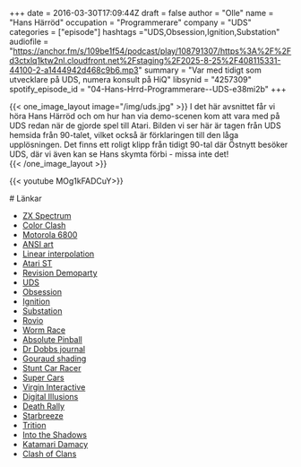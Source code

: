 +++
date = 2016-03-30T17:09:44Z
draft = false
author = "Olle"
name = "Hans Härröd"
occupation = "Programmerare"
company = "UDS"
categories = ["episode"]
hashtags ="UDS,Obsession,Ignition,Substation"
audiofile = "https://anchor.fm/s/109be1f54/podcast/play/108791307/https%3A%2F%2Fd3ctxlq1ktw2nl.cloudfront.net%2Fstaging%2F2025-8-25%2F408115331-44100-2-a1444942d468c9b6.mp3"
summary = "Var med tidigt som utvecklare på UDS, numera konsult på HiQ"
libsynid = "4257309"
spotify_episode_id = "04-Hans-Hrrd-Programmerare--UDS-e38mi2b"
+++


{{< one_image_layout image="/img/uds.jpg" >}}
I det här avsnittet får vi höra Hans Härröd och om hur han via demo-scenen kom att vara med på UDS redan när de gjorde spel till Atari. Bilden vi ser här är tagen från UDS hemsida från 90-talet, vilket också är förklaringen till den låga upplösningen. Det finns ett roligt klipp från tidigt 90-tal där Östnytt besöker UDS, där vi även kan se Hans skymta förbi - missa inte det!  
{{< /one_image_layout >}}

<div style="margin-top: 1em; margin-bottom: 1em;">
{{< youtube MOg1kFADCuY>}}
</div>
# Länkar

* [ZX Spectrum](https://en.wikipedia.org/wiki/ZX_Spectrum)
* [Color Clash](https://en.wikipedia.org/wiki/Attribute_clash)
* [Motorola 6800](https://en.wikipedia.org/wiki/Motorola_6800)
* [ANSI art](https://en.wikipedia.org/wiki/ANSI_art)
* [Linear interpolation](https://en.wikipedia.org/wiki/Linear_interpolation)
* [Atari ST](https://en.wikipedia.org/wiki/Atari_ST)
* [Revision Demoparty](https://2016.revision-party.net/)
* [UDS](https://web.archive.org/web/19990224071416/http://www.uds.se/companyhistory.html)
* [Obsession](https://www.youtube.com/watch?v=ts2HgbVn4cI)
* [Ignition](https://www.youtube.com/watch?v=BadFguo5V4k)
* [Substation](https://www.youtube.com/watch?v=XAzN0AQKzKU)
* [Rovio](http://www.rovio.com/)
* [Worm Race](https://www.youtube.com/watch?v=Mfy8zlg94FU)
* [Absolute Pinball](https://www.youtube.com/watch?v=trv6IrkwReU)
* [Dr Dobbs journal](http://www.drdobbs.com/)
* [Gouraud shading](https://en.wikipedia.org/wiki/Gouraud_shading)
* [Stunt Car Racer](https://www.youtube.com/watch?v=MIOkUquoygM)
* [Super Cars](https://www.youtube.com/watch?v=HC7qfkNSpM0)
* [Virgin Interactive](https://en.wikipedia.org/wiki/Virgin_Interactive)
* [Digital Illusions](https://en.wikipedia.org/wiki/EA_DICE)
* [Death Rally](https://www.youtube.com/watch?v=qdGters14Ps)
* [Starbreeze](https://en.wikipedia.org/wiki/Starbreeze_Studios)
* [Trition](http://www.pouet.net/groups.php?which=161)
* [Into the Shadows](https://www.youtube.com/watch?v=f_rIMO04m4E)
* [Katamari Damacy](https://www.youtube.com/watch?v=cwhFH75OCDs)
* [Clash of Clans](https://www.youtube.com/watch?v=F_cr9hLThTg)

